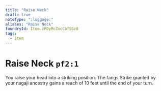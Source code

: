 ```yaml
---
title: "Raise Neck"
draft: true
noteType: ":luggage:"
aliases: "Raise Neck"
foundryId: Item.zPDyMcZocCbfSGz8
tags:
  - Item
---
```


# Raise Neck `pf2:1`

You raise your head into a striking position. The fangs Strike granted by your nagaji ancestry gains a reach of 10 feet until the end of your turn.

